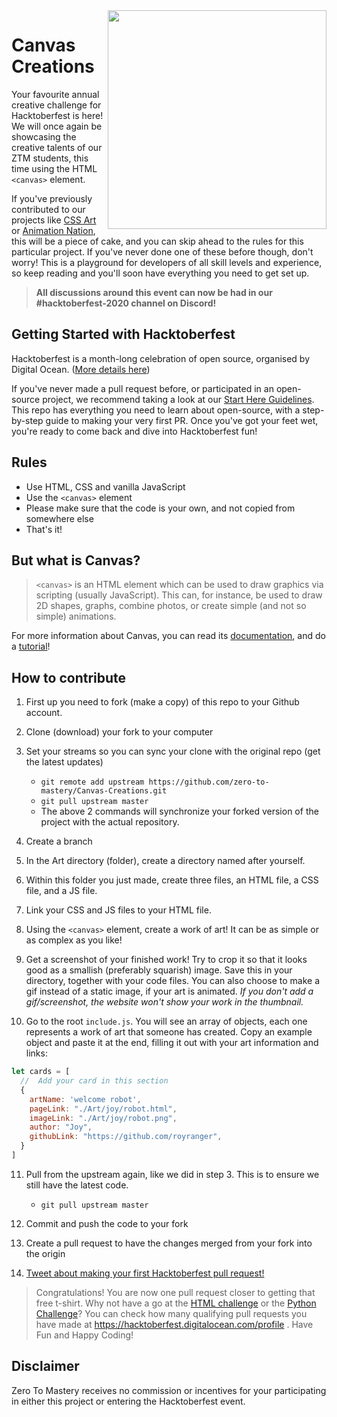 <img src="https://cdn.discordapp.com/attachments/743608750635483297/760576141291028500/CANVAS.png" width="350" align="right"/>

# Canvas Creations

Your favourite annual creative challenge for Hacktoberfest is here! We will once again be showcasing the creative talents of our ZTM students, this time using the HTML `<canvas>` element.

If you've previously contributed to our projects like [CSS Art](https://github.com/zero-to-mastery/CSS-Art-Hacktoberfest-Edition) or [Animation Nation](https://github.com/zero-to-mastery/Animation-Nation), this will be a piece of cake, and you can skip ahead to the rules for this particular project. If you've never done one of these before though, don't worry! This is a playground for developers of all skill levels and experience, so keep reading and you'll soon have everything you need to get set up.

> **All discussions around this event can now be had in our #hacktoberfest-2020 channel on Discord!**

## Getting Started with Hacktoberfest

Hacktoberfest is a month-long celebration of open source, organised by Digital Ocean. ([More details here](https://github.com/zero-to-mastery/coding_challenge-31/blob/master/README.md#what-is-hacktoberfest))

If you've never made a pull request before, or participated in an open-source project, we recommend taking a look at our [Start Here Guidelines](https://github.com/zero-to-mastery/start-here-guidelines). This repo has everything you need to learn about open-source, with a step-by-step guide to making your very first PR.
Once you've got your feet wet, you're ready to come back and dive into Hacktoberfest fun!

## Rules

- Use HTML, CSS and vanilla JavaScript
- Use the `<canvas>` element
- Please make sure that the code is your own, and not copied from somewhere else
- That's it!

## But what is Canvas?

> `<canvas>` is an HTML element which can be used to draw graphics via scripting (usually JavaScript). This can, for instance, be used to draw 2D shapes, graphs, combine photos, or create simple (and not so simple) animations.

For more information about Canvas, you can read its [documentation](https://developer.mozilla.org/en-US/docs/Web/API/Canvas_API), and do a [tutorial](https://developer.mozilla.org/en-US/docs/Web/API/Canvas_API/Tutorial)!


## How to contribute

1. First up you need to fork (make a copy) of this repo to your Github account.

2. Clone (download) your fork to your computer

3. Set your streams so you can sync your clone with the original repo (get the latest updates)

    - `git remote add upstream https://github.com/zero-to-mastery/Canvas-Creations.git`
    - `git pull upstream master`
    - The above 2 commands will synchronize your forked version of the project with the actual repository.


4. Create a branch

5. In the Art directory (folder), create a directory named after yourself.

6. Within this folder you just made, create three files, an HTML file, a CSS file, and a JS file.

7. Link your CSS and JS files to your HTML file.

8. Using the `<canvas>` element, create a work of art! It can be as simple or as complex as you like!

9. Get a screenshot of your finished work! Try to crop it so that it looks good as a smallish (preferably squarish) image. Save this in your directory, together with your code files. You can also choose to make a gif instead of a static image, if your art is animated.
   _If you don't add a gif/screenshot, the website won't show your work in the thumbnail._

10. Go to the root `include.js`. You will see an array of objects, each one represents a work of art that someone has created. Copy an example object and paste it at the end, filling it out with your art information and links:

```js
let cards = [
  //  Add your card in this section
  {
    artName: 'welcome robot',
    pageLink: "./Art/joy/robot.html",
    imageLink: "./Art/joy/robot.png",
    author: "Joy",
    githubLink: "https://github.com/royranger",
  }
]
```

11. Pull from the upstream again, like we did in step 3. This is to ensure we still have the latest code.
    - `git pull upstream master`


12. Commit and push the code to your fork

13. Create a pull request to have the changes merged from your fork into the origin

14. [Tweet about making your first Hacktoberfest pull request!](https://ctt.ac/ks767)




> Congratulations! You are now one pull request closer to getting that free t-shirt. Why not have a go at the [HTML challenge](https://github.com/zero-to-mastery/Keiko-Corp) or the [Python Challenge](https://github.com/zero-to-mastery/ascii-art)? You can check how many qualifying pull requests you have made at <https://hacktoberfest.digitalocean.com/profile> .
Have Fun and Happy Coding!

## Disclaimer
Zero To Mastery receives no commission or incentives for your participating in either this project or entering the Hacktoberfest event.
